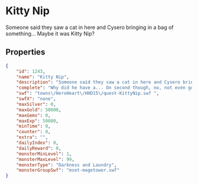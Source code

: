 # Kitty Nip

Someone said they saw a cat in here and Cysero bringing in a bag of something... Maybe it was Kitty Nip?

## Properties

```json
{
    "id": 1243,
    "name": "Kitty Nip",
    "description": "Someone said they saw a cat in here and Cysero bringing in a bag of something... Maybe it was Kitty Nip?",
    "complete": "Why did he have a... On second though, no, not even gonna ask. I do not want to know why Cysero had a Doomkitten in there. Moving on.",
    "swf": "towns\/HeroHeart\/HHD15\/quest-KittyNip.swf ",
    "swfX": "none",
    "maxSilver": 0,
    "maxGold": 50000,
    "maxGems": 0,
    "maxExp": 50000,
    "minTime": 0,
    "counter": 0,
    "extra": "",
    "dailyIndex": 0,
    "dailyReward": 0,
    "monsterMinLevel": 1,
    "monsterMaxLevel": 99,
    "monsterType": "Darkness and Laundry",
    "monsterGroupSwf": "mset-magetower.swf"
}
```

